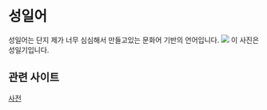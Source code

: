 # 성일어
성일어는 단지 제가 너무 심심해서 만들고있는 문화어 기반의 언어입니다.
![](/Images/Untitled.png)
이 사진은 성일기입니다.
## 관련 사이트
[사전](Dic/Conlang_1_dic_KR.md)
